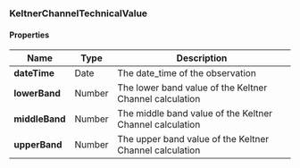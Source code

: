 
[//]: # (CLASS:KeltnerChannelTechnicalValue)

[//]: # (KIND:object)

### KeltnerChannelTechnicalValue

#### Properties

[//]: # (START_DEFINITION)

Name | Type | Description
------------ | ------------- | -------------
**dateTime** | Date | The date_time of the observation &nbsp;
**lowerBand** | Number | The lower band value of the Keltner Channel calculation &nbsp;
**middleBand** | Number | The middle band value of the Keltner Channel calculation &nbsp;
**upperBand** | Number | The upper band value of the Keltner Channel calculation &nbsp;

[//]: # (END_DEFINITION)





